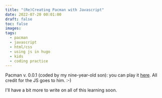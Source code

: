 ```yaml
---
title: "(Re)Creating Pacman with Javascript"
date: 2022-07-20 00:01:00
draft: false
toc: false
images:
tags:
  - pacman
  - javascript
  - html/css
  - using js in hugo
  - kids
  - coding practice
---
```


Pacman v. 0.0.1 (coded by my nine-year-old son): you can play it [here](https://kspicer80.github.io/posts/2022-08-02-pacman-javascript/). All credit for the JS goes to him. :-)

I'll have a bit more to write on all of this learning soon.